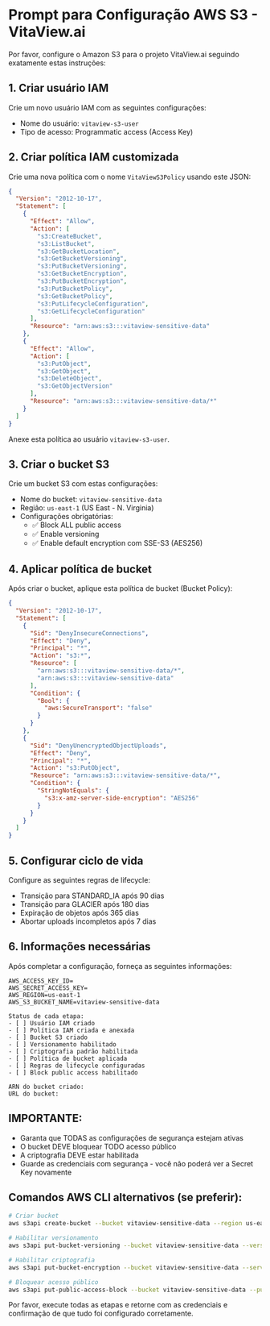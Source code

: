 # Prompt para Configuração AWS S3 - VitaView.ai

Por favor, configure o Amazon S3 para o projeto VitaView.ai seguindo exatamente estas instruções:

## 1. Criar usuário IAM

Crie um novo usuário IAM com as seguintes configurações:
- Nome do usuário: `vitaview-s3-user`
- Tipo de acesso: Programmatic access (Access Key)

## 2. Criar política IAM customizada

Crie uma nova política com o nome `VitaViewS3Policy` usando este JSON:

```json
{
  "Version": "2012-10-17",
  "Statement": [
    {
      "Effect": "Allow",
      "Action": [
        "s3:CreateBucket",
        "s3:ListBucket",
        "s3:GetBucketLocation",
        "s3:GetBucketVersioning",
        "s3:PutBucketVersioning",
        "s3:GetBucketEncryption",
        "s3:PutBucketEncryption",
        "s3:PutBucketPolicy",
        "s3:GetBucketPolicy",
        "s3:PutLifecycleConfiguration",
        "s3:GetLifecycleConfiguration"
      ],
      "Resource": "arn:aws:s3:::vitaview-sensitive-data"
    },
    {
      "Effect": "Allow",
      "Action": [
        "s3:PutObject",
        "s3:GetObject",
        "s3:DeleteObject",
        "s3:GetObjectVersion"
      ],
      "Resource": "arn:aws:s3:::vitaview-sensitive-data/*"
    }
  ]
}
```

Anexe esta política ao usuário `vitaview-s3-user`.

## 3. Criar o bucket S3

Crie um bucket S3 com estas configurações:
- Nome do bucket: `vitaview-sensitive-data`
- Região: `us-east-1` (US East - N. Virginia)
- Configurações obrigatórias:
  - ✅ Block ALL public access
  - ✅ Enable versioning
  - ✅ Enable default encryption com SSE-S3 (AES256)

## 4. Aplicar política de bucket

Após criar o bucket, aplique esta política de bucket (Bucket Policy):

```json
{
  "Version": "2012-10-17",
  "Statement": [
    {
      "Sid": "DenyInsecureConnections",
      "Effect": "Deny",
      "Principal": "*",
      "Action": "s3:*",
      "Resource": [
        "arn:aws:s3:::vitaview-sensitive-data/*",
        "arn:aws:s3:::vitaview-sensitive-data"
      ],
      "Condition": {
        "Bool": {
          "aws:SecureTransport": "false"
        }
      }
    },
    {
      "Sid": "DenyUnencryptedObjectUploads",
      "Effect": "Deny",
      "Principal": "*",
      "Action": "s3:PutObject",
      "Resource": "arn:aws:s3:::vitaview-sensitive-data/*",
      "Condition": {
        "StringNotEquals": {
          "s3:x-amz-server-side-encryption": "AES256"
        }
      }
    }
  ]
}
```

## 5. Configurar ciclo de vida

Configure as seguintes regras de lifecycle:
- Transição para STANDARD_IA após 90 dias
- Transição para GLACIER após 180 dias
- Expiração de objetos após 365 dias
- Abortar uploads incompletos após 7 dias

## 6. Informações necessárias

Após completar a configuração, forneça as seguintes informações:

```
AWS_ACCESS_KEY_ID=
AWS_SECRET_ACCESS_KEY=
AWS_REGION=us-east-1
AWS_S3_BUCKET_NAME=vitaview-sensitive-data

Status de cada etapa:
- [ ] Usuário IAM criado
- [ ] Política IAM criada e anexada
- [ ] Bucket S3 criado
- [ ] Versionamento habilitado
- [ ] Criptografia padrão habilitada
- [ ] Política de bucket aplicada
- [ ] Regras de lifecycle configuradas
- [ ] Block public access habilitado

ARN do bucket criado: 
URL do bucket: 
```

## IMPORTANTE:
- Garanta que TODAS as configurações de segurança estejam ativas
- O bucket DEVE bloquear TODO acesso público
- A criptografia DEVE estar habilitada
- Guarde as credenciais com segurança - você não poderá ver a Secret Key novamente

## Comandos AWS CLI alternativos (se preferir):

```bash
# Criar bucket
aws s3api create-bucket --bucket vitaview-sensitive-data --region us-east-1

# Habilitar versionamento
aws s3api put-bucket-versioning --bucket vitaview-sensitive-data --versioning-configuration Status=Enabled

# Habilitar criptografia
aws s3api put-bucket-encryption --bucket vitaview-sensitive-data --server-side-encryption-configuration '{"Rules": [{"ApplyServerSideEncryptionByDefault": {"SSEAlgorithm": "AES256"}}]}'

# Bloquear acesso público
aws s3api put-public-access-block --bucket vitaview-sensitive-data --public-access-block-configuration "BlockPublicAcls=true,IgnorePublicAcls=true,BlockPublicPolicy=true,RestrictPublicBuckets=true"
```

Por favor, execute todas as etapas e retorne com as credenciais e confirmação de que tudo foi configurado corretamente.